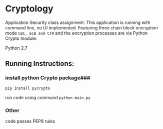# Cryptology
Application Security class assignment.
This application is running with command line, no UI implemented.
Featuring three chain block encryption mode `CBC, ECB and CTR` and the
encryption processes are via Python Crypto module.

Python 2.7

## Running Instructions: ##
### install python Crypto package###
`pip install pycrypto`

run code using command `python main.py`

### Other ###
code passes PEP8 rules
